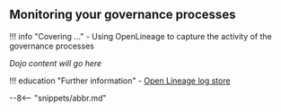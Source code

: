 <!-- SPDX-License-Identifier: CC-BY-4.0 -->
<!-- Copyright Contributors to the Egeria project. -->

## Monitoring your governance processes

!!! info "Covering ..."
    - Using OpenLineage to capture the activity of the governance processes

*Dojo content will go here*

!!! education "Further information"
    - [Open Lineage log store](/features/lineage-management/overview/#openlineage-log-store)


--8<-- "snippets/abbr.md"